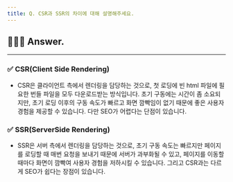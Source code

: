 ```yaml
---
title: Q. CSR과 SSR의 차이에 대해 설명해주세요.
---
```


## 🧑🏻‍💻 Answer.
---

### ✅ CSR(Client Side Rendering)
- CSR은 클라이언트 측에서 렌더링을 담당하는 것으로, 첫 로딩에 빈 html 파일에 필요한 번들 파일을 모두 다운로드받는 방식입니다. 초기 구동에는 시간이 좀 소요되지만, 초기 로딩 이후의 구동 속도가 빠르고 화면 깜빡임이 없기 때문에 좋은 사용자 경험을 제공할 수 있습니다. 다만 SEO가 어렵다는 단점이 있습니다.

### ✅ SSR(ServerSide Rendering)
- SSR은 서버 측에서 렌더링을 담당하는 것으로, 초기 구동 속도는 빠르지만 페이지를 로딩할 때 매번 요청을 보내기 때문에 서버가 과부화될 수 있고, 페이지를 이동할 때마다 화면이 깜빡여 사용자 경험을 저하시킬 수 있습니다. 그리고 CSR과는 다르게 SEO가 쉽다는 장점이 있습니다.
